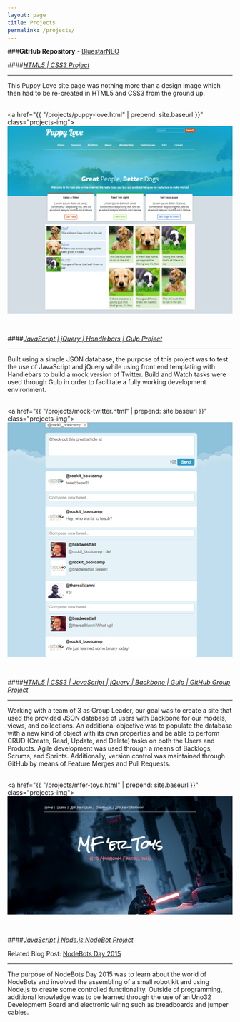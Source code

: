 ```yaml
---
layout: page
title: Projects
permalink: /projects/
---
```


###**GitHub Repository** - <i class="fa fa-github"></i> [BluestarNEO](https://github.com/bluestarneo)  

####[*HTML5 | CSS3 Project*](https://github.com/BluestarNEO/html5-css3-project)

- - - 
This Puppy Love site page was nothing more than a design image which then had to be re-created in HTML5 and CSS3 from the ground up.  
<br />  

<a href="{{ "/projects/puppy-love.html" | prepend: site.baseurl }}" class="projects-img">![Puppy Love Site](/../images/puppy-love.png)</a>  

<br />  

####[*JavaScript | jQuery | Handlebars | Gulp Project*](https://github.com/BluestarNEO/twitter-project-v2)

- - - 
Built using a simple JSON database, the purpose of this project was to test the use of JavaScript and jQuery while using front end templating
with Handlebars to build a mock version of Twitter. Build and Watch tasks were used through Gulp in order to facilitate a fully working development environment.  
<br />  
  
<a href="{{ "/projects/mock-twitter.html" | prepend: site.baseurl }}" class="projects-img">![Mock Twitter Project](/../images/twitter-proj/twitter-proj.png)</a>  

<br />  

####[*HTML5 | CSS3 | JavaScript | jQuery | Backbone | Gulp | GitHub Group Project*](https://github.com/BluestarNEO/backbone-project)

- - -
Working with a team of 3 as Group Leader, our goal was to create a site that used the provided JSON database of users with Backbone for our
models, views, and collections. An additional objective was to populate the database with a new kind of object with its own properties and be
able to perform CRUD (Create, Read, Update, and Delete) tasks on both the Users and Products. Agile development was used through a means
of Backlogs, Scrums, and Sprints. Additionally, version control was maintained through GitHub by means of Feature Merges and Pull Requests.  
<br />  

<a href="{{ "/projects/mfer-toys.html" | prepend: site.baseurl }}" class="projects-img">![Backbone Home Page](/../images/backbone-proj/backbone-proj-home.png)</a>  
  
<br />  
  
####[*JavaScript | Node.js NodeBot Project*](https://github.com/BluestarNEO/nodebot-2015)  

Related Blog Post: [NodeBots Day 2015](/jekyll/update/2015/07/29/nodebots-day-2015.html)

- - -
The purpose of NodeBots Day 2015 was to learn about the world of NodeBots and involved the assembling of a small robot kit and using Node.js to create some
controlled functionality. Outside of programming, additional knowledge was to be learned through the use of an Uno32 Development Board and 
electronic wiring such as breadboards and jumper cables. 



